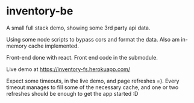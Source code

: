 # inventory-be

A small full stack demo, showing some 3rd party api data.

Using some node scripts to bypass cors and format the data. Also am in-memory cache implemented.

Front-end done with react. Front end code in the submodule.

Live demo at https://inventory-fs.herokuapp.com/

Expect some timeouts, in the live demo, and page refreshes =). Every timeout manages to fill some of the necessary cache, and one or two refreshes should be enough to get the app started :D
